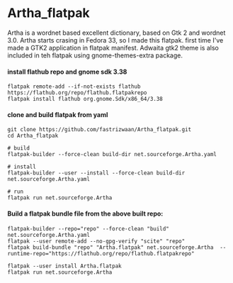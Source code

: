 # Artha_flatpak
Artha is a wordnet based excellent dictionary, based on Gtk 2 and wordnet 3.0.
Artha starts crasing in Fedora 33, so I made this flatpak.
first time I've made a GTK2 application in flatpak manifest. Adwaita gtk2 theme is also included in teh flatpak using gnome-themes-extra package.

#### install flathub repo and gnome sdk 3.38
```
flatpak remote-add --if-not-exists flathub https://flathub.org/repo/flathub.flatpakrepo
flatpak install flathub org.gnome.Sdk/x86_64/3.38

```

#### clone and build flatpak from yaml
```
git clone https://github.com/fastrizwaan/Artha_flatpak.git
cd Artha_flatpak

# build
flatpak-builder --force-clean build-dir net.sourceforge.Artha.yaml

# install 
flatpak-builder --user --install --force-clean build-dir net.sourceforge.Artha.yaml

# run
flatpak run net.sourceforge.Artha
```

#### Build a flatpak bundle file from the above built repo:
```
flatpak-builder --repo="repo" --force-clean "build" net.sourceforge.Artha.yaml
flatpak --user remote-add --no-gpg-verify "scite" "repo"
flatpak build-bundle "repo" "Artha.flatpak" net.sourceforge.Artha  --runtime-repo="https://flathub.org/repo/flathub.flatpakrepo"

flatpak --user install Artha.flatpak
flatpak run net.sourceforge.Artha
```
